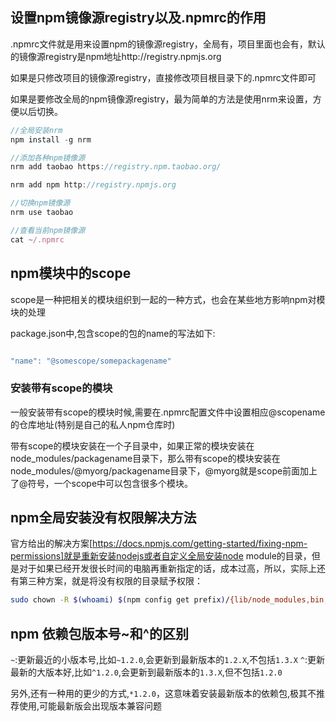 ## 设置npm镜像源registry以及.npmrc的作用

.npmrc文件就是用来设置npm的镜像源registry，全局有，项目里面也会有，默认的镜像源registry是npm地址http://registry.npmjs.org

如果是只修改项目的镜像源registry，直接修改项目根目录下的.npmrc文件即可

如果是要修改全局的npm镜像源registry，最为简单的方法是使用nrm来设置，方便以后切换。

```javascript
//全局安装nrm
npm install -g nrm 

//添加各种npm镜像源
nrm add taobao https://registry.npm.taobao.org/

nrm add npm http://registry.npmjs.org

//切换npm镜像源
nrm use taobao

//查看当前npm镜像源
cat ~/.npmrc

```

## npm模块中的scope

scope是一种把相关的模块组织到一起的一种方式，也会在某些地方影响npm对模块的处理

package.json中,包含scope的包的name的写法如下:

```javascript

"name": "@somescope/somepackagename"

```

### 安装带有scope的模块

一般安装带有scope的模块时候,需要在.npmrc配置文件中设置相应@scopename的仓库地址(特别是自己的私人npm仓库时)

带有scope的模块安装在一个子目录中，如果正常的模块安装在node_modules/packagename目录下，那么带有scope的模块安装在node_modules/@myorg/packagename目录下，@myorg就是scope前面加上了@符号，一个scope中可以包含很多个模块。

## npm全局安装没有权限解决方法

官方给出的解决方案[https://docs.npmjs.com/getting-started/fixing-npm-permissions]就是重新安装nodejs或者自定义全局安装node module的目录，但是对于如果已经开发很长时间的电脑再重新指定的话，成本过高，所以，实际上还有第三种方案，就是将没有权限的目录赋予权限：

```bash
sudo chown -R $(whoami) $(npm config get prefix)/{lib/node_modules,bin,share}
```

## npm 依赖包版本号~和^的区别

`~`:更新最近的小版本号,比如`~1.2.0`,会更新到最新版本的`1.2.X`,不包括`1.3.X`
`^`:更新最新的大版本好,比如`^1.2.0`,会更新到最新版本的`1.3.X`,但不包括`1.2.0`

另外,还有一种用的更少的方式,`*1.2.0`，这意味着安装最新版本的依赖包,极其不推荐使用,可能最新版会出现版本兼容问题


